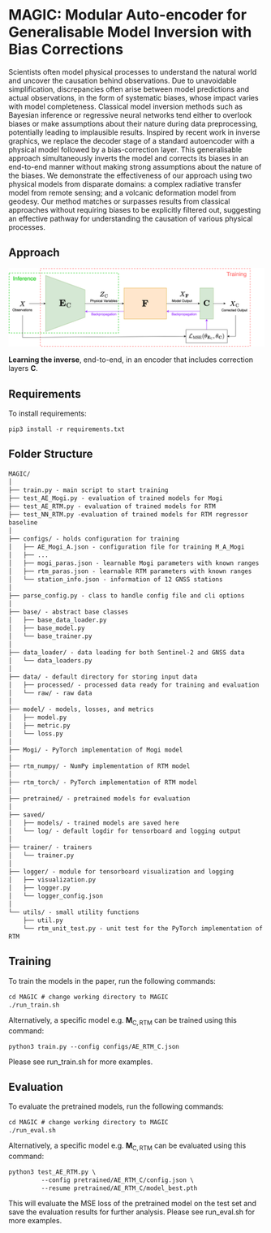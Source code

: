 # MAGIC: Modular Auto-encoder for Generalisable Model Inversion with Bias Corrections
Scientists often model physical processes to understand the natural world and uncover the causation behind observations. Due to unavoidable simplification, discrepancies often arise between model predictions and actual observations, in the form of systematic biases, whose impact varies with model completeness. Classical model inversion methods such as Bayesian inference or regressive neural networks tend either to overlook biases or make assumptions about their nature during data preprocessing, potentially leading to implausible results. Inspired by recent work in inverse graphics, we replace the decoder stage of a standard autoencoder with a physical model followed by a bias-correction layer. This generalisable approach simultaneously inverts the model and corrects its biases in an end-to-end manner without making strong assumptions about the nature of the biases. We demonstrate the effectiveness of our approach using two physical models from disparate domains: a complex radiative transfer model from remote sensing; and a volcanic deformation model from geodesy. Our method matches or surpasses results from classical approaches without requiring biases to be explicitly filtered out, suggesting an effective pathway for understanding the causation of various physical processes.

## Approach
![Learning the inverse, end-to-end, in an encoder that includes correction layers $\mathbf{C}$](figures/model_flowchart.png)

**Learning the inverse**, end-to-end, in an encoder that includes correction layers $\mathbf{C}$.

## Requirements
To install requirements:
```
pip3 install -r requirements.txt
```

## Folder Structure
  ```
MAGIC/
  │
  ├── train.py - main script to start training
  ├── test_AE_Mogi.py - evaluation of trained models for Mogi
  ├── test_AE_RTM.py - evaluation of trained models for RTM
  ├── test_NN_RTM.py -evaluation of trained models for RTM regressor baseline
  │
  ├── configs/ - holds configuration for training
  │   ├── AE_Mogi_A.json - configuration file for training M_A_Mogi
  │   ├── ...
  │   ├── mogi_paras.json - learnable Mogi parameters with known ranges
  │   ├── rtm_paras.json - learnable RTM parameters with known ranges
  │   └── station_info.json - information of 12 GNSS stations
  │
  ├── parse_config.py - class to handle config file and cli options
  │
  ├── base/ - abstract base classes
  │   ├── base_data_loader.py
  │   ├── base_model.py
  │   └── base_trainer.py
  │
  ├── data_loader/ - data loading for both Sentinel-2 and GNSS data
  │   └── data_loaders.py
  │
  ├── data/ - default directory for storing input data
  │   ├── processed/ - processed data ready for training and evaluation
  │   └── raw/ - raw data 
  │
  ├── model/ - models, losses, and metrics
  │   ├── model.py
  │   ├── metric.py
  │   └── loss.py
  │
  ├── Mogi/ - PyTorch implementation of Mogi model
  │
  ├── rtm_numpy/ - NumPy implementation of RTM model
  │
  ├── rtm_torch/ - PyTorch implementation of RTM model
  │
  ├── pretrained/ - pretrained models for evaluation
  │
  ├── saved/
  │   ├── models/ - trained models are saved here
  │   └── log/ - default logdir for tensorboard and logging output
  │
  ├── trainer/ - trainers
  │   └── trainer.py
  │
  ├── logger/ - module for tensorboard visualization and logging
  │   ├── visualization.py
  │   ├── logger.py
  │   └── logger_config.json
  │  
  └── utils/ - small utility functions
      ├── util.py
      └── rtm_unit_test.py - unit test for the PyTorch implementation of RTM
  ```

## Training
To train the models in the paper, run the following commands:
```
cd MAGIC # change working directory to MAGIC
./run_train.sh
```
Alternatively, a specific model e.g. $\mathbf{M}_{\mathrm{C, RTM}}$ can be trained using this command:
```
python3 train.py --config configs/AE_RTM_C.json
```
Please see run_train.sh for more examples. 

## Evaluation
To evaluate the pretrained models, run the following commands:
```
cd MAGIC # change working directory to MAGIC
./run_eval.sh
```
Alternatively, a specific model e.g. $\mathbf{M}_{\mathrm{C, RTM}}$ can be evaluated using this command:
```
python3 test_AE_RTM.py \
         --config pretrained/AE_RTM_C/config.json \
         --resume pretrained/AE_RTM_C/model_best.pth
```
This will evaluate the MSE loss of the pretrained model on the test set and save the evaluation results for further analysis. Please see run_eval.sh for more examples. 